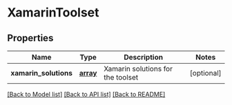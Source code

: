 # XamarinToolset

## Properties
Name | Type | Description | Notes
------------ | ------------- | ------------- | -------------
**xamarin_solutions** | [**array**](.md) | Xamarin solutions for the toolset | [optional] 

[[Back to Model list]](../README.md#documentation-for-models) [[Back to API list]](../README.md#documentation-for-api-endpoints) [[Back to README]](../README.md)

